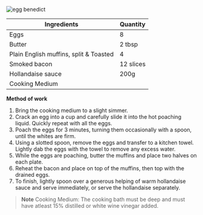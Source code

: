 ![egg benedict](resource:assets/images/eggs/egg-benedict.png)


|Ingredients|Quantity|
|-----------|--------|
|Eggs| 8|
|Butter| 2 tbsp|
|Plain English muffins, split & Toasted| 4|
|Smoked bacon|12 slices|
|Hollandaise sauce| 200g|
|Cooking Medium|

**Method of work**
1. Bring the cooking medium to a slight simmer.
2. Crack an egg into a cup and carefully slide it into the hot poaching liquid. Quickly repeat with all the eggs.
3. Poach the eggs for 3 minutes, turning them occasionally with a spoon, until the whites are firm.
4. Using a slotted spoon, remove the eggs and transfer to a kitchen towel. Lightly dab the eggs with the towel to remove any excess water.
5. While the eggs are poaching, butter the muffins and place two halves on each plate.
6. Reheat the bacon and place on top of the muffins, then top with the drained eggs.
7. To finish, lightly spoon over a generous helping of warm hollandaise sauce and serve immediately, or serve the hollandaise separately.
   

>**Note**
>Cooking Medium: The cooking bath must be deep and must have atleast 15% distilled or white wine vinegar added.